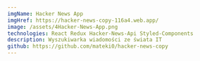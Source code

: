 ```yaml
---
imgName: Hacker News App
imgHref: https://hacker-news-copy-116a4.web.app/
image: /assets/4Hacker-News-App.png
technologies: React Redux Hacker-News-Api Styled-Components
description: Wyszukiwarka wiadomości ze świata IT
github: https://github.com/mateki0/hacker-news-copy
---
```

